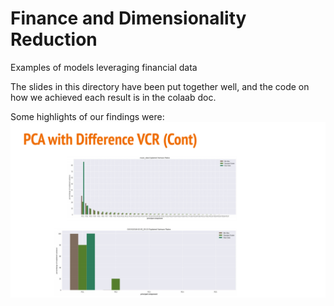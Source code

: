 # Finance and Dimensionality Reduction
 Examples of models leveraging financial data

The slides in this directory have been put together well, and the code on how we achieved each result is in the colaab doc. 

Some highlights of our findings were: 
![Alt text](/images/PCA_EVR.PNG?raw=true "Optional Title")







